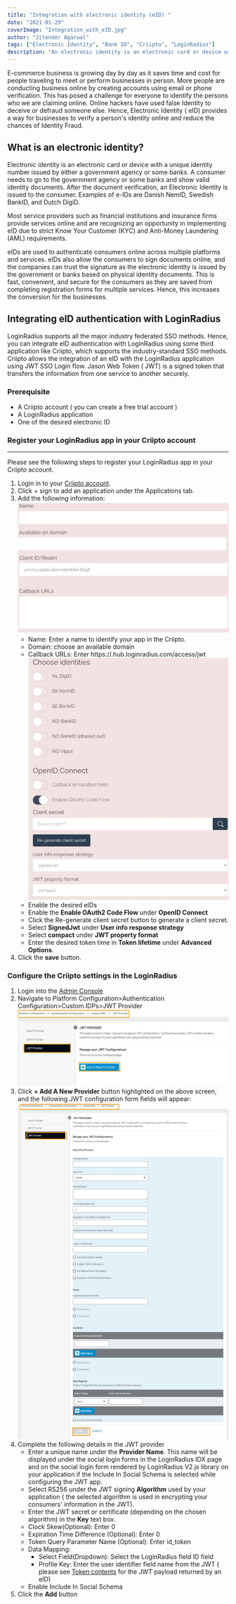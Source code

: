 ```yaml
---
title: "Integration with electronic identity (eID) "
date: "2021-01-29"
coverImage: "Integration_with_eID.jpg"
author: "Jitender Agarwal"
tags: ["Electronic Identity", "Bank ID", "Criipto", "LoginRadius"]
description: "An electronic identity is an electronic card or device with a unique identity number issued by either a government agency or some banks.LoginRadius supports all the major industry federated SSO methods. Hence, you can integrate eID authentication with LoginRadius using some third application like Criipto, which supports the industry-standard SSO methods."
--- 
```


E-commerce business is growing day by day as it saves time and cost for people traveling to meet or perform businesses in person. More people are conducting business online by creating accounts using email or phone verification. This has posed a challenge for everyone to identify the persons who we are claiming online. Online hackers have used false Identity to deceive or defraud someone else. Hence, Electronic Identity ( eID) provides a way for businesses to verify a person's identity online and reduce the chances of Identity Fraud.

## What is an electronic identity?

Electronic identity is an electronic card or device with a unique identity number issued by either a government agency or some banks. A consumer needs to go to the government agency or some banks and show valid identity documents. After the document verification, an Electronic Identity is issued to the consumer. Examples of e-IDs are Danish NemID, Swedish BankID, and Dutch DigiD.
 
Most service providers such as financial institutions and insurance firms provide services online and are recognizing an opportunity in implementing eID due to strict Know Your Customer (KYC) and Anti-Money Laundering (AML) requirements.
 
eIDs are used to authenticate consumers online across multiple platforms and services. eIDs also allow the consumers to sign documents online, and the companies can trust the signature as the electronic identity is issued by the government or banks based on physical identity documents. This is fast, convenient, and secure for the consumers as they are saved from completing registration forms for multiple services. Hence, this increases the conversion for the businesses. 
 
## Integrating eID authentication with LoginRadius

LoginRadius supports all the major industry federated SSO methods. Hence, you can integrate eID authentication with LoginRadius using some third application like Criipto, which supports the industry-standard SSO methods. Criipto allows the integration of an eID with the LoginRadius application using JWT SSO Login flow.  Jason Web Token ( JWT) is a signed token that transfers the information from one service to another securely. 
 
### Prerequisite

- A Criipto account ( you can create a free trial account )
- A LoginRadius application 
- One of the desired electronic ID

### Register your LoginRadius app in your Criipto account
---
Please see the following steps to register your LoginRadius app in your Criipto account.


1.  Login in to your [Criipto account](https://manage.criipto.id/login ).
2.  Click + sign to add an application under the Applications tab.
3.  Add the following information:
    ![criipto config](criipto-config1.jpg)
    - Name: Enter a name to identify your app in the Criipto.
    - Domain: choose an available domain
    - Callback URLs: Enter https://<LR appname>.hub.loginradius.com/access/jwt
    ![criipto config](criipto-config2.jpg)
    - Enable the desired eIDs
    - Enable the **Enable OAuth2 Code Flow** under **OpenID Connect**
    - Click the Re-generate client secret button to generate a client secret. 
    - Select **SignedJwt** under **User info response strategy** 
    - Select **compact** under **JWT property format**
    - Enter the desired token time in **Token lifetime** under **Advanced Options**.
4.  Click the **save** button.

### Configure the Criipto settings in the LoginRadius 

1. Login into the [Admin Console](https://adminconsole.loginradius.com/ )
2.  Navigate to Platform Configuration>Authentication Configuration>Custom IDPs>JWT Provider
![JWT config](LR-JWT-Config1.jpg)
3. Click **+ Add A New Provider** button highlighted on the above screen, and the following JWT configuration form fields will appear:
![JWT config](LR-JWT-Config2.jpg)
4. Complete the following details in the JWT provider
    - Enter a unique name under the **Provider Name**. This name will be displayed under the social login forms in the LoginRadius IDX page and on the social login form rendered by LoginRadius V2.js library on your application if the Include In Social Schema is selected while configuring the JWT app.
    - Select RS256 under the JWT signing **Algorithm** used by your application ( the selected algorithm is used in encrypting your consumers' information in the JWT).
    - Enter the JWT secret or certificate (depending on the chosen algorithm) in the **Key** text box.
    - Clock Skew(Optional): Enter 0
    - Expiration Time Difference (Optional): Enter 0
    - Token Query Parameter Name (Optional): Enter id_token
    - Data Mapping:
       - Select Field(Dropdown): Select the LoginRadius field ID field
       - Profile Key: Enter the user identifier field name from the JWT ( please see [Token contents](https://docs.criipto.com/getting-started/token-contents/) for the JWT payload returned by an eID)
    - Enable Include In Social Schema
5. Click the **Add** button 
 
 
 
 


